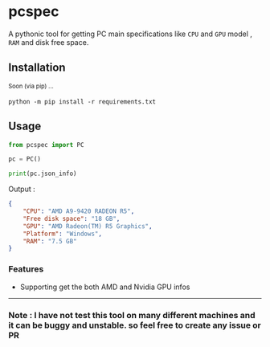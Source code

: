 # pcspec
A pythonic tool for getting PC main specifications like `CPU` and `GPU` model , `RAM` and disk free space.

## Installation
<sub>Soon (via pip) ...</sub>
<br>
<br>
`python -m pip install -r requirements.txt`


## Usage
```python
from pcspec import PC

pc = PC()

print(pc.json_info)
```
Output :
```json
{
    "CPU": "AMD A9-9420 RADEON R5",
    "Free disk space": "18 GB",
    "GPU": "AMD Radeon(TM) R5 Graphics",
    "Platform": "Windows",
    "RAM": "7.5 GB"
}
```
### Features
- Supporting get the both AMD and Nvidia GPU infos

---

### __Note__ : I have not test this tool on many different machines and it can be buggy and unstable. so feel free to create any issue or PR

